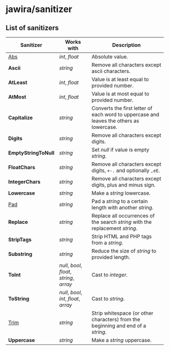 # jawira/sanitizer

## List of sanitizers

| Sanitizer               | Works with                                 | Description                                                                             |
|-------------------------|--------------------------------------------|-----------------------------------------------------------------------------------------|
| [Abs](Numbers/Abs.md)   | _int_, _float_                             | Absolute value.                                                                         |
| **Ascii**               | _string_                                   | Remove all characters except ascii characters.                                          |
| **AtLeast**             | _int_, _float_                             | Value is at least equal to provided number.                                             |
| **AtMost**              | _int_, _float_                             | Value is at most equal to provided number.                                              |
| **Capitalize**          | _string_                                   | Converts the first letter of each word to uppercase and leaves the others as lowercase. |
| **Digits**              | _string_                                   | Remove all characters except digits.                                                    |
| **EmptyStringToNull**   | _string_                                   | Set _null_ if value is empty _string_.                                                  |
| **FloatChars**          | _string_                                   | Remove all characters except digits, `+-.` and optionally `,eE`.                        |
| **IntegerChars**        | _string_                                   | Remove all characters except digits, plus and minus sign.                               |
| **Lowercase**           | _string_                                   | Make a _string_ lowercase.                                                              |
| [Pad](Strings/Pad.md)   | _string_                                   | Pad a _string_ to a certain length with another _string_.                               |
| **Replace**             | _string_                                   | Replace all occurrences of the search _string_ with the replacement _string_.           |
| **StripTags**           | _string_                                   | Strip HTML and PHP tags from a _string_.                                                |
| **Substring**           | _string_                                   | Reduce the size of _string_ to provided length.                                         |
| **ToInt**               | _null_, _bool_, _float_, _string_, _array_ | Cast to _integer_.                                                                      |
| **ToString**            | _null_, _bool_, _int_, _float_, _array_    | Cast to _string_.                                                                       |
| [Trim](Strings/Trim.md) | _string_                                   | Strip whitespace (or other characters) from the beginning and end of a _string_.        |
| **Uppercase**           | _string_                                   | Make a _string_ uppercase.                                                              |
